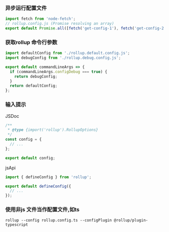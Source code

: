 ### 异步运行配置文件
```js
import fetch from 'node-fetch';
// rollup.config.js (Promise resolving an array)
export default Promise.all([fetch('get-config-1'), fetch('get-config-2')]);
```

### 获取rollup 命令行参数

```js
import defaultConfig from './rollup.default.config.js';
import debugConfig from './rollup.debug.config.js';

export default commandLineArgs => {
  if (commandLineArgs.configDebug === true) {
    return debugConfig;
  }
  return defaultConfig;
};
```

### 输入提示

JSDoc

```js
/**
 * @type {import('rollup').RollupOptions}
 */
const config = {
  // ...
};

export default config;
```

jsApi

```js
import { defineConfig } from 'rollup';

export default defineConfig({
  // ...
});
```

### 使用非js 文件当作配置文件,如ts

```shell
rollup --config rollup.config.ts --configPlugin @rollup/plugin-typescript
```
